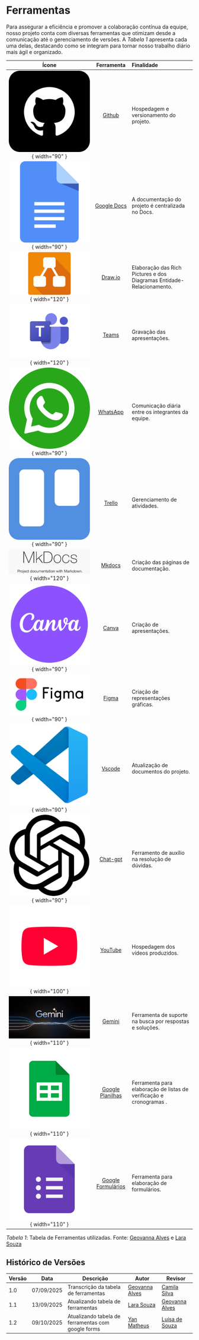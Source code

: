 # Ferramentas

Para assegurar a eficiência e promover a colaboração contínua da equipe, nosso projeto conta com diversas ferramentas que otimizam desde a comunicação até o gerenciamento de versões. A _Tabela 1_ apresenta cada uma delas, destacando como se integram para tornar nosso trabalho diário mais ágil e organizado.

|                             Ícone                              |                                                            Ferramenta                                                             | Finalidade                                                            |
| :------------------------------------------------------------: | :-------------------------------------------------------------------------------------------------------------------------------: | :-------------------------------------------------------------------- |
|           ![Github](../img/github.png){ width="90" }           |                                                   [Github](https://github.com/)                                                   | Hospedagem e versionamento do projeto.                                |
|         ![Google Docs](../img/docs.png){ width="90" }          |                                   [Google Docs](https://docs.google.com/document/u/0/?hl=pt-BR)                                   | A documentação do projeto é centralizada no Docs.                     |
|         ![Draw.io](../img/draw-io.webp){ width="120" }         |                                               [Draw.io](https://app.diagrams.net/)                                                | Elaboração das Rich Pictures e dos Diagramas Entidade-Relacionamento. |
|           ![Teams](../img/teams.png){ width="120" }            |                           [Teams](https://www.microsoft.com/pt-br/microsoft-teams/group-chat-software)                            | Gravação das apresentações.                                           |
|         ![WhatsApp](../img/whatsapp.png){ width="90" }         |                                         [WhatsApp](https://www.whatsapp.com/?lang=pt_br)                                          | Comunicação diária entre os integrantes da equipe.                    |
|           ![Trello](../img/trello.png){ width="90" }           |                                                   [Trello](https://trello.com/)                                                   | Gerenciamento de atividades.                                          |
|          ![Mkdocs](../img/mkdocs.png){ width="120" }           |                                     [Mkdocs](https://www.mkdocs.org/user-guide/installation/)                                     | Criação das páginas de documentação.                                  |
|            ![Canva](../img/canva.png){ width="90" }            |                                               [Canva](https://www.canva.com/pt_br/)                                               | Criação de apresentações.                                             |
|         ![Figma](../img/figma_icon.png){ width="90" }          |                                            [Figma](https://www.figma.com/pt-br/sites/)                                            | Criação de representações gráficas.                                   |
|          ![Vscode](../img/vs_code.png){ width="90" }           |                                         [Vscode](https://code.visualstudio.com/download)                                          | Atualização de documentos do projeto.                                 |
|         ![Chat-gpt](../img/chat_gpt.png){ width="90" }         |                                                 [Chat-gpt](https://chatgpt.com/)                                                  | Ferramento de auxílio na resolução de dúvidas.                        |
|         ![YouTube](../img/youtube.png){ width="100" }          |                                                [YouTube](https://www.youtube.com/)                                                | Hospedagem dos vídeos produzidos.                                     |
|          ![Gemini](../img/gemini.png){ width="110" }           |                                         [Gemini](https://gemini.google.com/app?hl=pt-BR)                                          | Ferramenta de suporte na busca por respostas e soluções.              |
|    ![ Google Planilhas](../img/planilha.png){ width="110" }    | [Google Planilhas](https://docs.google.com/spreadsheets/d/1Dn7wHJTtDGpoTeniDzyaBDI22cEpsHxgWJLEC7jW7b4/edit?hl=pt-br&gid=0#gid=0) | Ferramenta para elaboração de listas de verificação e cronogramas .   |
| ![ Google Formulários](../img/google_forms.png){ width="110" } |                                     [Google Formulários](https://docs.google.com/forms/u/0/)                                      | Ferramenta para elaboração de formulários.                            |

_Tabela 1_: Tabela de Ferramentas utilizadas. Fonte: [Geovanna Alves](https://github.com/GeovannaUmbelino) e [Lara Souza](https://github.com/mel14-hub)

## Histórico de Versões

| Versão | Data       | Descrição                                          | Autor                                                 | Revisor                                               |
| ------ | ---------- | -------------------------------------------------- | ----------------------------------------------------- | ----------------------------------------------------- |
| 1.0    | 07/09/2025 | Transcrição da tabela de ferramentas               | [Geovanna Alves](https://github.com/GeovannaUmbelino) | [Camila Silva](https://github.com/CamilaSilvaC)       |
| 1.1    | 13/09/2025 | Atualizando tabela de ferramentas                  | [Lara Souza](https://github.com/mel14-hub)            | [Geovanna Alves](https://github.com/GeovannaUmbelino) |
| 1.2    | 09/10/2025 | Atualizando tabela de ferramentas com google forms | [Yan Matheus](https://github.com/Yanmatheus0812)      | [Luísa de Souza](https://github.com/luisa12ll)        |
